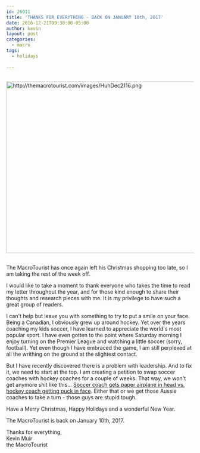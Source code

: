 ```yaml
---
id: 26011
title: 'THANKS FOR EVERYTHING - BACK ON JANUARY 10th, 2017'
date: 2016-12-21T09:30:00-05:00
author: kevin
layout: post
categories:
  - macro
tags:
  - holidays
   
---
```

<a href="http://themacrotourist.com/images/HuhDec2116.png"><img src="http://themacrotourist.com/images/HuhDec2116.png" alt="http://themacrotourist.com/images/HuhDec2116.png" width="750" height="460" style="margin:30px auto;display:block;"></a>

The MacroTourist has once again left his Christmas shopping too late, so I am taking the rest of the week off.

I would like to take a moment to thank everyone who takes the time to read my letter throughout the year, and for those kind enough to share their thoughts and research pieces with me.  It is my privilege to have such a great group of readers.

I can't help but leave you with something to try to put a smile on your face.  Being a Canadian, I obviously grew up around hockey.  Yet over the years coaching my kids soccer, I have learned to appreciate the world's most popular sport.  I have even gotten to the point where Saturday morning I enjoy turning on the Premier League and watching a little soccer (sorry, football).  Yet even though I have embraced the game, I am still perplexed at all the writhing on the ground at the slightest contact.  

But I have recently discovered there is a problem with leadership.  And to fix it, we need to start at the top.  I am creating a petition to swap soccer coaches with hockey coaches for a couple of weeks.  That way, we won't get anymore shit like this...  [Soccer coach gets paper airplane in head vs. hockey coach getting puck in face](https://www.youtube.com/watch?v=YxTDo9zH9yA).  Either that or we get those Aussie coaches to take a turn - those guys are stupid tough.

Have a Merry Christmas, Happy Holidays and a wonderful New Year.

The MacroTourist is back on January 10th, 2017.

Thanks for everything,  
Kevin Muir  
the MacroTourist  





